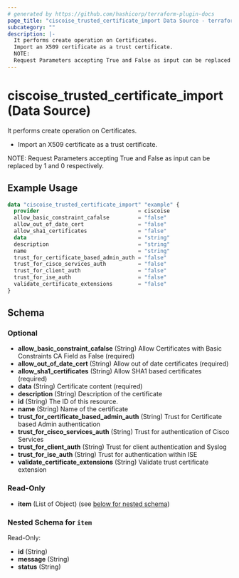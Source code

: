 ```yaml
---
# generated by https://github.com/hashicorp/terraform-plugin-docs
page_title: "ciscoise_trusted_certificate_import Data Source - terraform-provider-ciscoise"
subcategory: ""
description: |-
  It performs create operation on Certificates.
  Import an X509 certificate as a trust certificate.
  NOTE:
  Request Parameters accepting True and False as input can be replaced by 1 and 0 respectively.
---
```


# ciscoise_trusted_certificate_import (Data Source)

It performs create operation on Certificates.

- Import an X509 certificate as a trust certificate.

NOTE:
Request Parameters accepting True and False as input can be replaced by 1 and 0 respectively.

## Example Usage

```terraform
data "ciscoise_trusted_certificate_import" "example" {
  provider                               = ciscoise
  allow_basic_constraint_cafalse         = "false"
  allow_out_of_date_cert                 = "false"
  allow_sha1_certificates                = "false"
  data                                   = "string"
  description                            = "string"
  name                                   = "string"
  trust_for_certificate_based_admin_auth = "false"
  trust_for_cisco_services_auth          = "false"
  trust_for_client_auth                  = "false"
  trust_for_ise_auth                     = "false"
  validate_certificate_extensions        = "false"
}
```

<!-- schema generated by tfplugindocs -->
## Schema

### Optional

- **allow_basic_constraint_cafalse** (String) Allow Certificates with Basic Constraints CA Field as False (required)
- **allow_out_of_date_cert** (String) Allow out of date certificates (required)
- **allow_sha1_certificates** (String) Allow SHA1 based certificates (required)
- **data** (String) Certificate content (required)
- **description** (String) Description of the certificate
- **id** (String) The ID of this resource.
- **name** (String) Name of the certificate
- **trust_for_certificate_based_admin_auth** (String) Trust for Certificate based Admin authentication
- **trust_for_cisco_services_auth** (String) Trust for authentication of Cisco Services
- **trust_for_client_auth** (String) Trust for client authentication and Syslog
- **trust_for_ise_auth** (String) Trust for authentication within ISE
- **validate_certificate_extensions** (String) Validate trust certificate extension

### Read-Only

- **item** (List of Object) (see [below for nested schema](#nestedatt--item))

<a id="nestedatt--item"></a>
### Nested Schema for `item`

Read-Only:

- **id** (String)
- **message** (String)
- **status** (String)


